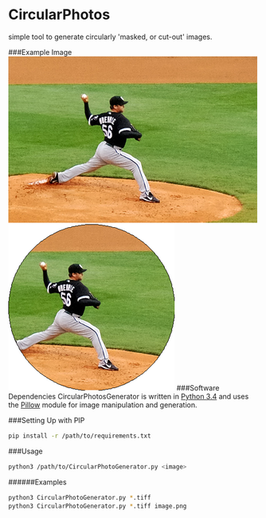 # CircularPhotos
simple tool to generate circularly 'masked, or cut-out' images. 

###Example Image
![Original Image](https://github.com/Dustinschie/CircularPhotos/blob/master/pasted-image.png)
![Generated Image](https://github.com/Dustinschie/CircularPhotos/blob/master/pasted-imageCircle.png)
###Software Dependencies
CircularPhotosGenerator is written in [Python 3.4](https://www.python.org/download/releases/3.4.0/) and uses the [Pillow](https://python-pillow.github.io) module for image manipulation and generation.

###Setting Up with PIP
```Bash
pip install -r /path/to/requirements.txt
```
###Usage
```Bash
python3 /path/to/CircularPhotoGenerator.py <image>
```
######Examples
```Bash
python3 CircularPhotoGenerator.py *.tiff
python3 CircularPhotoGenerator.py *.tiff image.png
```



